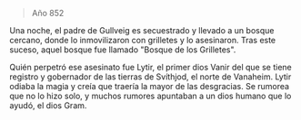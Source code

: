 > Año 852

Una noche, el padre de Gullveig es secuestrado y llevado a un bosque cercano, donde lo inmovilizaron con grilletes y lo asesinaron. Tras este suceso, aquel bosque fue llamado "Bosque de los Grilletes".

Quién perpetró ese asesinato fue Lytir, el primer dios Vanir del que se tiene registro y gobernador de las tierras de Svíthjod, el norte de Vanaheim. Lytir odiaba la magia y creía que traería la mayor de las desgracias. Se rumorea que no lo hizo solo, y muchos rumores apuntaban a un dios humano que lo ayudó, el dios Gram.